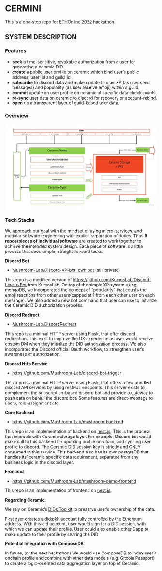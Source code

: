 # CERMINI

This is a one-stop repo for [ETHOnline 2022 hackathon](https://online.ethglobal.com/).

## SYSTEM DESCRIPTION

### **Features**

- **seek** a time-sensitive, revokable authorization from a user for generating a ceramic DID
- **create** a public user profile on ceramic which bind user’s public address, user_id and guild_id
- **subscribe** to discord data and make update to user XP (as user send messages) and popularity (as user receive emoji) within a guild.
- **commit** update on user profile on ceramic at specific data check-points.
- **re-sync** user data on ceramic to discord for recovery or account-rebind.
- **open** up a transparent layer of guild-based user data.

### Overview

![Untitled](architecture.jpeg)

### **Tech Stacks**

We approach our goal with the mindset of using micro-services, and modular software engineering with explicit separation of duties. Thus **5 repos/pieces of individual software** are created to work together to achieve the intended system design. Each piece of software is a little process that does simple, straight-forward tasks.

**Discord Bot**

- [Mushroom-Lab/Discord-XP-bot: own bot](https://github.com/Mushroom-Lab/Discord-XP-bot) (still private)

This repo is a modified version of https://github.com/KumosLab/Discord-Levels-Bot from KumosLab. On top of the simple XP system using mongoDB, we incorporated the concept of “popularity” that counts the emoji reactions from other users(capped at 1 from each other user on each message). We also added a new bot command that user can use to initialize the Ceramic DID authorization process.

**Discord Redirect** 

- [Mushroom-Lab/DiscordRedirect](https://github.com/Mushroom-Lab/DiscordRedirect)

This repo is a minimal HTTP server using Flask, that offer discord redirection. This exist to improve the UX experience as user would receive custom DM when they initialize the DID authorization process. We also incorporated the Discord official Oauth workflow, to strengthen user’s awareness of authorization. 

**Discord Http Service**

- https://github.com/Mushroom-Lab/discord-bot-trigger

This repo is a minimal HTTP server using Flask, that offers a few bundled discord API services by using restFUL endpoints. This server exists to complement the subscription-based discord bot and provide a gateway to push data on behalf the discord bot. Some features are direct-message to users, role-assignment etc.

**Core** **Backend**

- https://github.com/Mushroom-Lab/mushroom-backend

This repo is an implementation of backend on [nest.js](https://nestjs.com/). This is the process that interacts with Ceramic storage layer. For example, Discord bot would make call to this backend for updating profile on-chain, and syncing user profile to discord. The Ceramic DID session key is strictly and ONLY consumed in this service. This backend also has its own postgreDB that handles its’ ceramic specific data requirement, separated from any business logic in the discord layer.

**Frontend**

- https://github.com/Mushroom-Lab/mushroom-demo-frontend

This repo is an implementation of frontend on [next.js](https://nextjs.org/). 

**Regarding Ceramic:**

We rely on Ceramic’s [DIDs Toolkit](https://did.js.org/) to preserve user’s ownership of the data. 

First user creates a did:pkh account fully controlled by the Ethereum address. With this did account, user would sign for a DID session, with which we can update their profile. User could also enable other Dapp to make update to their profile  by sharing the DID 

**Potential Integration with ComposeDB**

In future, (or the next hackathon) We would use ComposeDB to index user’s onchain profile and combine with other data models (e.g. Gitcoin Passport) to create a logic-oriented data aggregation layer on top of Ceramic.